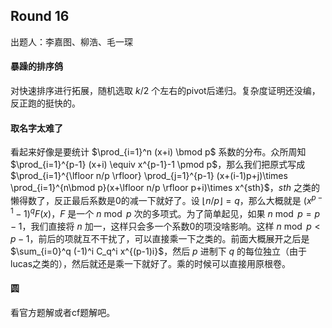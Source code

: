 ## Round 16

出题人：李嘉图、柳浩、毛一琛

#### 暴躁的排序鸽

对快速排序进行拓展，随机选取 $k/2$ 个左右的pivot后递归。复杂度证明还没编，反正跑的挺快的。

#### 取名字太难了

看起来好像是要统计 $\prod_{i=1}^n (x+i) \bmod p$ 系数的分布。众所周知 $\prod_{i=1}^{p-1} (x+i) \equiv x^{p-1}-1 \pmod p$，那么我们把原式写成 $\prod_{i=1}^{\lfloor n/p \rfloor} \prod_{j=1}^{p-1} (x+(i-1)p+j)\times \prod_{i=1}^{n\bmod p}(x+\lfloor n/p \rfloor p+i)\times x^{sth}$，$sth$ 之类的懒得数了，反正最后系数是0的减一下就好了。设 $\lfloor n/p\rfloor=q$，那么大概就是 $(x^{p-1}-1)^q F(x)$，$F$ 是一个 $n \bmod p$ 次的多项式。为了简单起见，如果 $n\bmod p=p-1$，我们直接将 $n$ 加一，这样只会多一个系数0的项没啥影响。这样 $n \bmod p<p-1$，前后的项就互不干扰了，可以直接乘一下之类的。前面大概展开之后是 $\sum_{i=0}^q (-1)^i C_q^i x^{(p-1)i}$，然后 $p$ 进制下 $q$ 的每位独立（由于lucas之类的），然后就还是乘一下就好了。乘的时候可以直接用原根卷。

#### 圆

看官方题解或者cf题解吧。